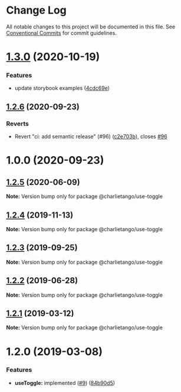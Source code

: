 # Change Log

All notable changes to this project will be documented in this file.
See [Conventional Commits](https://conventionalcommits.org) for commit guidelines.

# [1.3.0](https://github.com/charlie-tango/hooks/compare/@charlietango/use-toggle@1.2.6...@charlietango/use-toggle@1.3.0) (2020-10-19)

### Features

- update storybook examples ([4cdc69e](https://github.com/charlie-tango/hooks/commit/4cdc69ea91feb9f48af06b32d88508100b41f54f))

## [1.2.6](https://github.com/charlie-tango/hooks/compare/@charlietango/use-toggle@1.2.5...@charlietango/use-toggle@1.2.6) (2020-09-23)

### Reverts

- Revert "ci: add semantic release" (#96) ([c2e703b](https://github.com/charlie-tango/hooks/commit/c2e703be2b83847fef7c6dfa50b912e26e0b9676)), closes [#96](https://github.com/charlie-tango/hooks/issues/96)

# 1.0.0 (2020-09-23)

## [1.2.5](https://github.com/charlie-tango/hooks/compare/@charlietango/use-toggle@1.2.4...@charlietango/use-toggle@1.2.5) (2020-06-09)

**Note:** Version bump only for package @charlietango/use-toggle

## [1.2.4](https://github.com/charlie-tango/hooks/compare/@charlietango/use-toggle@1.2.3...@charlietango/use-toggle@1.2.4) (2019-11-13)

**Note:** Version bump only for package @charlietango/use-toggle

## [1.2.3](https://github.com/charlie-tango/hooks/compare/@charlietango/use-toggle@1.2.2...@charlietango/use-toggle@1.2.3) (2019-09-25)

**Note:** Version bump only for package @charlietango/use-toggle

## [1.2.2](https://github.com/charlie-tango/hooks/compare/@charlietango/use-toggle@1.2.1...@charlietango/use-toggle@1.2.2) (2019-06-28)

**Note:** Version bump only for package @charlietango/use-toggle

## [1.2.1](https://github.com/charlie-tango/hooks/compare/@charlietango/use-toggle@1.2.0...@charlietango/use-toggle@1.2.1) (2019-03-12)

**Note:** Version bump only for package @charlietango/use-toggle

# 1.2.0 (2019-03-08)

### Features

- **useToggle:** implemented ([#9](https://github.com/charlie-tango/hooks/issues/9)) ([84b90d5](https://github.com/charlie-tango/hooks/commit/84b90d5))
